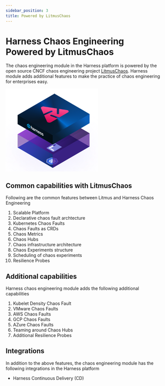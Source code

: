 ```yaml
---
sidebar_position: 3
title: Powered by LitmusChaos
---
```

# Harness Chaos Engineering Powered by LitmusChaos

The chaos engineering module in the Harness platform is powered by the open source CNCF chaos engineering project [LitmusChaos](https://github.com/litmuschaos/litmus). Harness module adds additional features to make the practice of chaos engineering for enterprises easy.

![Harness Chaos Engineering Module](../static/overview/HCE-image.png)

## Common capabilities with LitmusChaos
Following are the common features between Litmus and Harness Chaos Engineering

1. Scalable Platform
2. Declarative chaos fault archtecture
3. Kubernetes Chaos Faults
4. Chaos Faults as CRDs
5. Chaos Metrics
6. Chaos Hubs
7. Chaos infrastructure architecture
8. Chaos Experiments structure
9. Scheduling of chaos experiments
10. Resilience Probes

## Additional capabilities

Harness chaos engineering module adds the following additional capabilities 

1. Kubelet Density Chaos Fault
2. VMware Chaos Faults
3. AWS Chaos Faults
4. GCP Chaos Faults
5. AZure Chaos Faults
6. Teaming around Chaos Hubs
7. Additional Resilience Probes

## Integrations

In addition to the above features, the chaos engineering module has the following integrations in the Harness platform

- Harness Continuous Delivery (CD)

